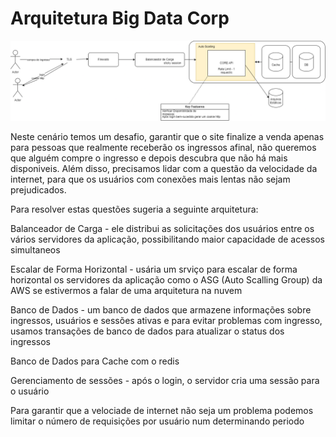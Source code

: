 # Arquitetura Big Data Corp

![arquitetura big data corp](./BigDataCorp.png)

Neste cenário temos um desafio, garantir que o site finalize a venda apenas para pessoas que realmente receberão os ingressos afinal, não queremos que alguém compre o ingresso e depois descubra que não há mais disponiveis. Além disso, precisamos lidar com a questão da velocidade da internet, para que os usuários com conexões mais lentas não sejam prejudicados.

Para resolver estas questões sugeria a seguinte arquitetura:

Balanceador de Carga - ele distribui as solicitações dos usuários entre os vários servidores da aplicação, possibilitando maior capacidade de acessos simultaneos

Escalar de Forma Horizontal -  usária um srviço para escalar de forma horizontal os servidores da aplicação como o ASG (Auto Scalling Group) da AWS se estivermos a falar de uma arquitetura na nuvem

Banco de Dados - um banco de dados que armazene informações sobre ingressos, usuários e sessões ativas e para evitar problemas com ingresso, usamos transações de banco de dados para atualizar o status dos ingressos

Banco de Dados para Cache com o redis

Gerenciamento de sessões -  após o login, o servidor cria uma sessão para o usuário

Para garantir que a velociade de internet não seja um problema podemos limitar o número de requisições por usuário num determinando periodo


